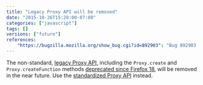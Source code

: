 ```yaml
---
title: "Legacy Proxy API will be removed"
date: "2015-10-26T15:20:00-07:00"
categories: ["javascript"]
tags: []
versions: ["future"]
references:
    "https://bugzilla.mozilla.org/show_bug.cgi?id=892903": "Bug 892903 - Remove Proxy.create and Proxy.createFunction"
---
```

The non-standard, [legacy Proxy API](https://developer.mozilla.org/en-US/docs/Archive/Web/Old_Proxy_API), including the `Proxy.create` and `Proxy.createFunction` methods [deprecated since Firefox 18](https://www.fxsitecompat.com/en-US/docs/2012/proxy-api-has-been-updated-for-the-new-spec/), will be removed in the near future. Use the [standardized Proxy API](https://developer.mozilla.org/en-US/docs/Web/JavaScript/Reference/Global_Objects/Proxy) instead.
